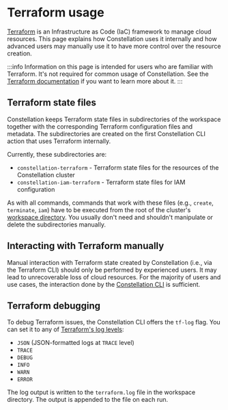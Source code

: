 # Terraform usage

[Terraform](https://www.terraform.io/) is an Infrastructure as Code (IaC) framework to manage cloud resources. This page explains how Constellation uses it internally and how advanced users may manually use it to have more control over the resource creation.

:::info
Information on this page is intended for users who are familiar with Terraform.
It's not required for common usage of Constellation.
See the [Terraform documentation](https://developer.hashicorp.com/terraform/docs) if you want to learn more about it.
:::

## Terraform state files

Constellation keeps Terraform state files in subdirectories of the workspace together with the corresponding Terraform configuration files and metadata.
The subdirectories are created on the first Constellation CLI action that uses Terraform internally.

Currently, these subdirectories are:

* `constellation-terraform` - Terraform state files for the resources of the Constellation cluster
* `constellation-iam-terraform` - Terraform state files for IAM configuration

As with all commands, commands that work with these files (e.g., `create`, `terminate`, `iam`) have to be executed from the root of the cluster's [workspace directory](../architecture/orchestration.md#workspaces). You usually don't need and shouldn't manipulate or delete the subdirectories manually.

## Interacting with Terraform manually

Manual interaction with Terraform state created by Constellation (i.e., via the Terraform CLI) should only be performed by experienced users. It may lead to unrecoverable loss of cloud resources. For the majority of users and use cases, the interaction done by the [Constellation CLI](cli.md) is sufficient.

## Terraform debugging

To debug Terraform issues, the Constellation CLI offers the `tf-log` flag. You can set it to any of [Terraform's log levels](https://developer.hashicorp.com/terraform/internals/debugging):
- `JSON` (JSON-formatted logs at `TRACE` level)
- `TRACE`
- `DEBUG`
- `INFO`
- `WARN`
- `ERROR`

The log output is written to the `terraform.log` file in the workspace directory. The output is appended to the file on each run.

